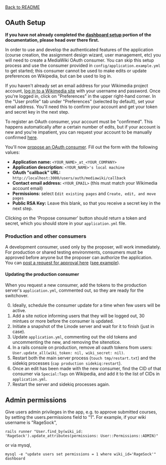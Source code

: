 [Back to README](../README.md)

## OAuth Setup

**If you have not already completed the [dashboard setup](setup.md) portion of the documentation, please head over there first.**

In order to use and develop the authenticated features of the application (course creation, the assignment design wizard, user management, etc) you will need to create a MediaWiki OAuth consumer. You can skip this setup process and use the consumer provided in `config/application.example.yml` to get started; this consumer cannot be used to make edits or update preferences on Wikipedia, but can be used to log in.

If you haven't already set an email address for your Wikimedia project account, [log in to a Wikimedia site](https://www.mediawiki.org/w/index.php?title=Special:UserLogin&returnto=Special%3AUserLogout&returntoquery=noreturnto%3D) with your username and password. Once you're logged in, click on "Preferences" in the upper right-hand corner. In the "User profile" tab under "Preferences" (selected by default), set your email address. You'll need this to confirm your account and get your token and secret key in the next step.

To register an OAuth consumer, your account must be "confirmed". This happens automatically after a certain number of edits, but if your account is new and you're impatient, you can request your account to be manually confirmed [here](https://meta.wikimedia.org/wiki/Steward_requests/Permissions#Using_this_page).

You'll now [propose an OAuth consumer](https://meta.wikimedia.org/wiki/Special:OAuthConsumerRegistration/propose). Fill out the form with the following values:

- **Application name:** `<YOUR_NAME>_at_<YOUR_COMPANY>`
- **Application description:** `<YOUR_NAME>'s local machine`
- **OAuth "callback" URL:** `http://localhost:3000/users/auth/mediawiki/callback`
- **Contact email address:** `<YOUR_EMAIL>` (this must match your Wikimedia account email)
- **Permissions:** select `Edit existing pages` and `Create, edit, and move pages`
- **Public RSA Key:** Leave this blank, so that you receive a secret key in the next step.

<!--![Screenshot](https://lh3.googleusercontent.com/-BMSA42xP8fU/VbaP35rumaI/AAAAAAAAAAc/b40znxPGbkU/s1024-Ic42/Screen%252520Shot%2525202015-07-27%252520at%2525201.07.21%252520PM.png)-->

Clicking on the 'Propose consumer' button should return a token and secret, which you should store in your `application.yml` file.

### Production and other consumers

A development consumer, used only by the proposer, will work immediately. For production or shared testing environments, consumers must be approved before anyone but the proposer can authorize the application. You can [post a request for approval here](https://meta.wikimedia.org/wiki/Steward_requests/Miscellaneous) ([see example](https://meta.wikimedia.org/w/index.php?title=Steward_requests/Miscellaneous&diff=prev&oldid=15398770)).

#### Updating the production consumer
When you request a new consumer, add the tokens to the production server's `application.yml`, commented out, so they are ready for the switchover.

0. Ideally, schedule the consumer update for a time when few users will be active.
1. Add a site notice informing users that they will be logged out, 30 mintues or more before the consumer is updated.
2. Initiate a snapshot of the Linode server and wait for it to finish (just in case).
3. Update `application.yml`, commenting out the old tokens and uncommenting the new, and removing the sitenotice.
4. In a rails console on production, remove all oauth tokens from users: `User.update_all(wiki_token: nil, wiki_secret: nil)`.
5. Restart both the main server process (`touch tmp/restart.txt`) and the sidekiq processes (`cap production sidekiq:restart`).
6. Once an edit has been made with the new consumer, find the CID of that consumer via `Special:Tags` on Wikipedia, and add it to the list of CIDs in `application.yml`.
7. Restart the server and sidekiq processes again.

## Admin permissions

Give users admin privileges in the app, e.g. to approve submitted courses, by setting the users.permissions field to "1".  For example, if your wiki username is "RageSock",
```
rails runner "User.find_by(wiki_id: 'RageSock').update_attributes(permissions: User::Permissions::ADMIN)"
```
or via mysql,
```
mysql -e "update users set permissions = 1 where wiki_id='RageSock'" dashboard
```
